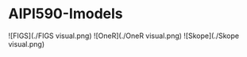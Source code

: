 # AIPI590-Imodels

![FIGS](./FIGS visual.png)
![OneR](./OneR visual.png)
![Skope](./Skope visual.png)
